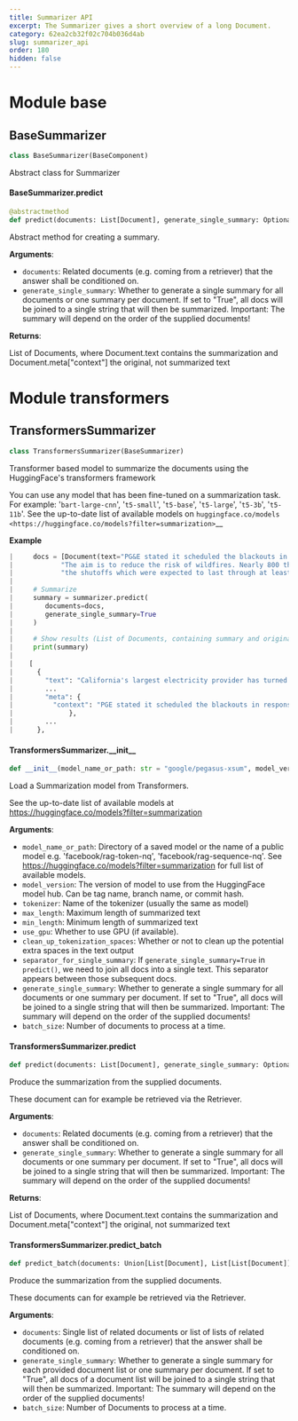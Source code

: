 ```yaml
---
title: Summarizer API
excerpt: The Summarizer gives a short overview of a long Document.
category: 62ea2cb32f02c704b036d4ab
slug: summarizer_api
order: 180
hidden: false
---
```


<a id="base"></a>

# Module base

<a id="base.BaseSummarizer"></a>

## BaseSummarizer

```python
class BaseSummarizer(BaseComponent)
```

Abstract class for Summarizer

<a id="base.BaseSummarizer.predict"></a>

#### BaseSummarizer.predict

```python
@abstractmethod
def predict(documents: List[Document], generate_single_summary: Optional[bool] = None) -> List[Document]
```

Abstract method for creating a summary.

**Arguments**:

- `documents`: Related documents (e.g. coming from a retriever) that the answer shall be conditioned on.
- `generate_single_summary`: Whether to generate a single summary for all documents or one summary per document.
If set to "True", all docs will be joined to a single string that will then
be summarized.
Important: The summary will depend on the order of the supplied documents!

**Returns**:

List of Documents, where Document.text contains the summarization and Document.meta["context"]
the original, not summarized text

<a id="transformers"></a>

# Module transformers

<a id="transformers.TransformersSummarizer"></a>

## TransformersSummarizer

```python
class TransformersSummarizer(BaseSummarizer)
```

Transformer based model to summarize the documents using the HuggingFace's transformers framework

You can use any model that has been fine-tuned on a summarization task. For example:
'`bart-large-cnn`', '`t5-small`', '`t5-base`', '`t5-large`', '`t5-3b`', '`t5-11b`'.
See the up-to-date list of available models on
`huggingface.co/models <https://huggingface.co/models?filter=summarization>`__

**Example**

```python
|     docs = [Document(text="PG&E stated it scheduled the blackouts in response to forecasts for high winds amid dry conditions."
|            "The aim is to reduce the risk of wildfires. Nearly 800 thousand customers were scheduled to be affected by"
|            "the shutoffs which were expected to last through at least midday tomorrow.")]
|
|     # Summarize
|     summary = summarizer.predict(
|        documents=docs,
|        generate_single_summary=True
|     )
|
|     # Show results (List of Documents, containing summary and original text)
|     print(summary)
|
|    [
|      {
|        "text": "California's largest electricity provider has turned off power to hundreds of thousands of customers.",
|        ...
|        "meta": {
|          "context": "PGE stated it scheduled the blackouts in response to forecasts for high winds amid dry conditions. ..."
|              },
|        ...
|      },
```

<a id="transformers.TransformersSummarizer.__init__"></a>

#### TransformersSummarizer.\_\_init\_\_

```python
def __init__(model_name_or_path: str = "google/pegasus-xsum", model_version: Optional[str] = None, tokenizer: Optional[str] = None, max_length: int = 200, min_length: int = 5, use_gpu: bool = True, clean_up_tokenization_spaces: bool = True, separator_for_single_summary: str = " ", generate_single_summary: bool = False, batch_size: Optional[int] = None)
```

Load a Summarization model from Transformers.

See the up-to-date list of available models at
https://huggingface.co/models?filter=summarization

**Arguments**:

- `model_name_or_path`: Directory of a saved model or the name of a public model e.g.
'facebook/rag-token-nq', 'facebook/rag-sequence-nq'.
See https://huggingface.co/models?filter=summarization for full list of available models.
- `model_version`: The version of model to use from the HuggingFace model hub. Can be tag name, branch name, or commit hash.
- `tokenizer`: Name of the tokenizer (usually the same as model)
- `max_length`: Maximum length of summarized text
- `min_length`: Minimum length of summarized text
- `use_gpu`: Whether to use GPU (if available).
- `clean_up_tokenization_spaces`: Whether or not to clean up the potential extra spaces in the text output
- `separator_for_single_summary`: If `generate_single_summary=True` in `predict()`, we need to join all docs
into a single text. This separator appears between those subsequent docs.
- `generate_single_summary`: Whether to generate a single summary for all documents or one summary per document.
If set to "True", all docs will be joined to a single string that will then
be summarized.
Important: The summary will depend on the order of the supplied documents!
- `batch_size`: Number of documents to process at a time.

<a id="transformers.TransformersSummarizer.predict"></a>

#### TransformersSummarizer.predict

```python
def predict(documents: List[Document], generate_single_summary: Optional[bool] = None) -> List[Document]
```

Produce the summarization from the supplied documents.

These document can for example be retrieved via the Retriever.

**Arguments**:

- `documents`: Related documents (e.g. coming from a retriever) that the answer shall be conditioned on.
- `generate_single_summary`: Whether to generate a single summary for all documents or one summary per document.
If set to "True", all docs will be joined to a single string that will then
be summarized.
Important: The summary will depend on the order of the supplied documents!

**Returns**:

List of Documents, where Document.text contains the summarization and Document.meta["context"]
the original, not summarized text

<a id="transformers.TransformersSummarizer.predict_batch"></a>

#### TransformersSummarizer.predict\_batch

```python
def predict_batch(documents: Union[List[Document], List[List[Document]]], generate_single_summary: Optional[bool] = None, batch_size: Optional[int] = None) -> Union[List[Document], List[List[Document]]]
```

Produce the summarization from the supplied documents.

These documents can for example be retrieved via the Retriever.

**Arguments**:

- `documents`: Single list of related documents or list of lists of related documents
(e.g. coming from a retriever) that the answer shall be conditioned on.
- `generate_single_summary`: Whether to generate a single summary for each provided document list or
one summary per document.
If set to "True", all docs of a document list will be joined to a single string
that will then be summarized.
Important: The summary will depend on the order of the supplied documents!
- `batch_size`: Number of Documents to process at a time.

